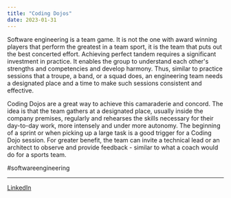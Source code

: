 ```yaml
---
title: "Coding Dojos"
date: 2023-01-31
---
```


Software engineering is a team game. It is not the one with award winning players that perform the greatest in a team sport, it is the team that puts out the best concerted effort. Achieving perfect tandem requires a significant investment in practice. It enables the group to understand each other's strengths and competencies and develop harmony. Thus, similar to practice sessions that a troupe, a band, or a squad does, an engineering team needs a designated place and a time to make such sessions consistent and effective.

Coding Dojos are a great way to achieve this camaraderie and concord. The idea is that the team gathers at a designated place, usually inside the company premises, regularly and rehearses the skills necessary for their day-to-day work, more intensely and under more autonomy. The beginning of a sprint or when picking up a large task is a good trigger for a Coding Dojo session. For greater benefit, the team can invite a technical lead or an architect to observe and provide feedback - similar to what a coach would do for a sports team.

#softwareengineering

---
[LinkedIn](https://www.linkedin.com/feed/update/urn:li:share:7026192865869406208/)


[reference]: # (https://t2informatik.de/en/smartpedia/coding-dojo/)